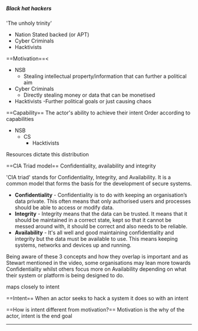 ##### Black hat hackers

'The unholy trinity'
- Nation Stated backed (or APT)
- Cyber Criminals
- Hacktivists

==Motivation==<
- NSB
	- Stealing intellectual property/information that can further a political aim
- Cyber Criminals
	- Directly stealing money or data that can be monetised
- Hacktivists
	-Further political goals or just causing chaos

 ==Capability==
 The actor's ability to achieve their intent
 Order according to capabilities
 - NSB
	 - CS
		 - Hacktivists

Resources dictate this distribution

==CIA Triad model==
Confidentiality, availability and integrity

'CIA triad' stands for Confidentiality, Integrity, and Availability. It is a common model that forms the basis for the development of secure systems.  

- **Confidentiality** - Confidentiality is to do with keeping an organisation’s data private. This often means that only authorised users and processes should be able to access or modify data.
- **Integrity** - Integrity means that the data can be trusted. It means that it should be maintained in a correct state, kept so that it cannot be messed around with, it should be correct and also needs to be reliable.
- **Availability** - It's all well and good maintaining confidentiality and integrity but the data must be available to use. This means keeping systems, networks and devices up and running.

Being aware of these 3 concepts and how they overlap is important and as Stewart mentioned in the video, some organisations may lean more towards Confidentiality whilst others focus more on Availability depending on what their system or platform is being designed to do.

maps closely to intent

==Intent==
When an actor seeks to hack a system it does so with an intent

==How is intent different from motivation?==
Motivation is the why of the actor, intent is the end goal


---





